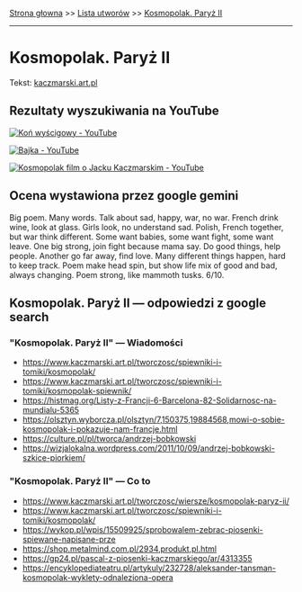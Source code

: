 [Strona głowna](../index.md) >> [Lista utworów](../list.md) >> [Kosmopolak. Paryż II](220.md)

---

# Kosmopolak. Paryż II

Tekst: [kaczmarski.art.pl](https://www.kaczmarski.art.pl/tworczosc/wiersze/kosmopolak-paryz-ii/)

## Rezultaty wyszukiwania na YouTube

[![Koń wyścigowy - YouTube](http://img.youtube.com/vi/3jSDjyjgyqI/0.jpg)](https://www.youtube.com/watch?v=3jSDjyjgyqI "Koń wyścigowy - YouTube")

[![Bajka - YouTube](http://img.youtube.com/vi/kmxrnkGu5Q4/0.jpg)](https://www.youtube.com/watch?v=kmxrnkGu5Q4 "Bajka - YouTube")

[![Kosmopolak film o Jacku Kaczmarskim - YouTube](http://img.youtube.com/vi/OlXrKnKRbYk/0.jpg)](https://www.youtube.com/watch?v=OlXrKnKRbYk "Kosmopolak film o Jacku Kaczmarskim - YouTube")

## Ocena wystawiona przez google gemini

Big poem. Many words. Talk about sad, happy, war, no war. French drink wine, look at glass. Girls look, no understand sad. Polish, French together, but war think different. Some want babies, some want fight, some want leave. One big strong, join fight because mama say. Do good things, help people. Another go far away, find love. Many different things happen, hard to keep track. Poem make head spin, but show life mix of good and bad, always changing. Poem strong, like mammoth tusks. 6/10.


## Kosmopolak. Paryż II — odpowiedzi z google search

### "Kosmopolak. Paryż II" — Wiadomości

 - <https://www.kaczmarski.art.pl/tworczosc/spiewniki-i-tomiki/kosmopolak/>
 - <https://www.kaczmarski.art.pl/tworczosc/spiewniki-i-tomiki/kosmopolak-spiewnik/>
 - <https://histmag.org/Listy-z-Francji-6-Barcelona-82-Solidarnosc-na-mundialu-5365>
 - <https://olsztyn.wyborcza.pl/olsztyn/7,150375,19884568,mowi-o-sobie-kosmopolak-i-pokazuje-nam-francje.html>
 - <https://culture.pl/pl/tworca/andrzej-bobkowski>
 - <https://wizjalokalna.wordpress.com/2011/10/09/andrzej-bobkowski-szkice-piorkiem/>

### "Kosmopolak. Paryż II" — Co to

 - <https://www.kaczmarski.art.pl/tworczosc/wiersze/kosmopolak-paryz-ii/>
 - <https://www.kaczmarski.art.pl/tworczosc/spiewniki-i-tomiki/kosmopolak/>
 - <https://wykop.pl/wpis/15509925/sprobowalem-zebrac-piosenki-spiewane-napisane-prze>
 - <https://shop.metalmind.com.pl/2934,produkt,pl.html>
 - <https://gp24.pl/pascal-z-piosenki-kaczmarskiego/ar/4313355>
 - <https://encyklopediateatru.pl/artykuly/232728/aleksander-tansman-kosmopolak-wyklety-odnaleziona-opera>

